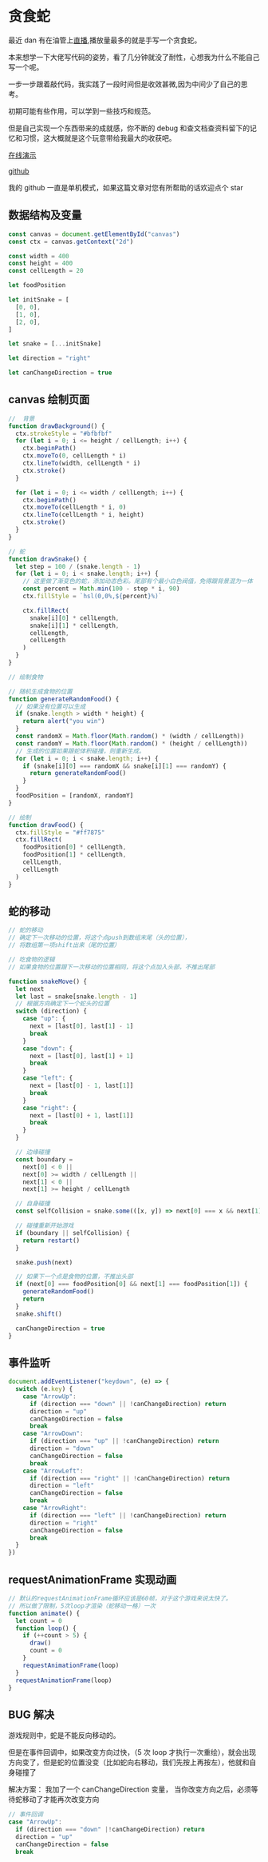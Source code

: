# 贪食蛇

最近 dan 有在油管上[直播](https://www.youtube.com/c/DanAbramov8),播放量最多的就是手写一个贪食蛇。

本来想学一下大佬写代码的姿势，看了几分钟就没了耐性，心想我为什么不能自己写一个呢。

一步一步跟着敲代码，我实践了一段时间但是收效甚微,因为中间少了自己的思考。

初期可能有些作用，可以学到一些技巧和规范。

但是自己实现一个东西带来的成就感，你不断的 debug 和查文档查资料留下的记忆和习惯，这大概就是这个玩意带给我最大的收获吧。

[在线演示](https://cyhfe.github.io/snake/)

[github](https://github.com/cyhfe/snake)

我的 github 一直是单机模式，如果这篇文章对您有所帮助的话欢迎点个 star

## 数据结构及变量

```js
const canvas = document.getElementById("canvas")
const ctx = canvas.getContext("2d")

const width = 400
const height = 400
const cellLength = 20

let foodPosition

let initSnake = [
  [0, 0],
  [1, 0],
  [2, 0],
]

let snake = [...initSnake]

let direction = "right"

let canChangeDirection = true
```

## canvas 绘制页面

```js
//  背景
function drawBackground() {
  ctx.strokeStyle = "#bfbfbf"
  for (let i = 0; i <= height / cellLength; i++) {
    ctx.beginPath()
    ctx.moveTo(0, cellLength * i)
    ctx.lineTo(width, cellLength * i)
    ctx.stroke()
  }

  for (let i = 0; i <= width / cellLength; i++) {
    ctx.beginPath()
    ctx.moveTo(cellLength * i, 0)
    ctx.lineTo(cellLength * i, height)
    ctx.stroke()
  }
}

// 蛇
function drawSnake() {
  let step = 100 / (snake.length - 1)
  for (let i = 0; i < snake.length; i++) {
    // 这里做了渐变色的蛇，添加动态色彩。尾部有个最小白色阀值，免得跟背景混为一体
    const percent = Math.min(100 - step * i, 90)
    ctx.fillStyle = `hsl(0,0%,${percent}%)`

    ctx.fillRect(
      snake[i][0] * cellLength,
      snake[i][1] * cellLength,
      cellLength,
      cellLength
    )
  }
}

// 绘制食物

// 随机生成食物的位置
function generateRandomFood() {
  // 如果没有位置可以生成
  if (snake.length > width * height) {
    return alert("you win")
  }
  const randomX = Math.floor(Math.random() * (width / cellLength))
  const randomY = Math.floor(Math.random() * (height / cellLength))
  // 生成的位置如果跟蛇体积碰撞，则重新生成。
  for (let i = 0; i < snake.length; i++) {
    if (snake[i][0] === randomX && snake[i][1] === randomY) {
      return generateRandomFood()
    }
  }
  foodPosition = [randomX, randomY]
}

// 绘制
function drawFood() {
  ctx.fillStyle = "#ff7875"
  ctx.fillRect(
    foodPosition[0] * cellLength,
    foodPosition[1] * cellLength,
    cellLength,
    cellLength
  )
}
```

## 蛇的移动

```js
// 蛇的移动
// 确定下一次移动的位置，将这个点push到数组末尾（头的位置），
// 将数组第一项shift出来（尾的位置）

// 吃食物的逻辑
// 如果食物的位置跟下一次移动的位置相同，将这个点加入头部，不推出尾部

function snakeMove() {
  let next
  let last = snake[snake.length - 1]
  // 根据方向确定下一个蛇头的位置
  switch (direction) {
    case "up": {
      next = [last[0], last[1] - 1]
      break
    }
    case "down": {
      next = [last[0], last[1] + 1]
      break
    }
    case "left": {
      next = [last[0] - 1, last[1]]
      break
    }
    case "right": {
      next = [last[0] + 1, last[1]]
      break
    }
  }

  // 边缘碰撞
  const boundary =
    next[0] < 0 ||
    next[0] >= width / cellLength ||
    next[1] < 0 ||
    next[1] >= height / cellLength

  // 自身碰撞
  const selfCollision = snake.some(([x, y]) => next[0] === x && next[1] === y)

  // 碰撞重新开始游戏
  if (boundary || selfCollision) {
    return restart()
  }

  snake.push(next)

  // 如果下一个点是食物的位置，不推出头部
  if (next[0] === foodPosition[0] && next[1] === foodPosition[1]) {
    generateRandomFood()
    return
  }
  snake.shift()

  canChangeDirection = true
}
```

## 事件监听

```js
document.addEventListener("keydown", (e) => {
  switch (e.key) {
    case "ArrowUp":
      if (direction === "down" || !canChangeDirection) return
      direction = "up"
      canChangeDirection = false
      break
    case "ArrowDown":
      if (direction === "up" || !canChangeDirection) return
      direction = "down"
      canChangeDirection = false
      break
    case "ArrowLeft":
      if (direction === "right" || !canChangeDirection) return
      direction = "left"
      canChangeDirection = false
      break
    case "ArrowRight":
      if (direction === "left" || !canChangeDirection) return
      direction = "right"
      canChangeDirection = false
      break
  }
})
```

## requestAnimationFrame 实现动画

```js
// 默认的requestAnimationFrame循环应该是60帧，对于这个游戏来说太快了。
// 所以做了限制，5次loop才渲染（蛇移动一格）一次
function animate() {
  let count = 0
  function loop() {
    if (++count > 5) {
      draw()
      count = 0
    }
    requestAnimationFrame(loop)
  }
  requestAnimationFrame(loop)
}
```

## BUG 解决

游戏规则中，蛇是不能反向移动的。

但是在事件回调中，如果改变方向过快，（5 次 loop 才执行一次重绘），就会出现方向变了，但是蛇的位置没变（比如蛇向右移动，我们先按上再按左），他就和自身碰撞了

解决方案：
我加了一个 canChangeDirection 变量，
当你改变方向之后，必须等待蛇移动了才能再次改变方向

```js
// 事件回调
case "ArrowUp":
  if (direction === "down" |!canChangeDirection) return
  direction = "up"
  canChangeDirection = false
  break
```
